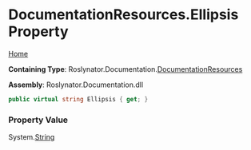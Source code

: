 <a name="_top"></a>

# DocumentationResources\.Ellipsis Property

[Home](../../../../README.md#_top)

**Containing Type**: Roslynator\.Documentation\.[DocumentationResources](../README.md#_top)

**Assembly**: Roslynator\.Documentation\.dll

```csharp
public virtual string Ellipsis { get; }
```

### Property Value

System\.[String](https://docs.microsoft.com/en-us/dotnet/api/system.string)

